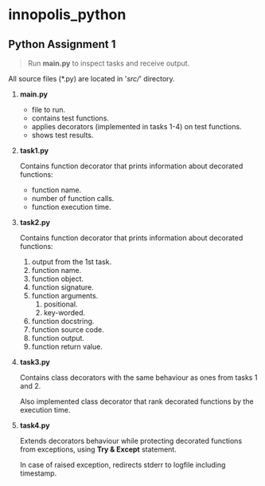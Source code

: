 # innopolis_python

## Python Assignment 1

> Run **main.py** to inspect tasks and receive output.

All source files (*.py) are located in '_src/_' directory.

1. **main.py**
    
    * file to run.
    * contains test functions.
    * applies decorators (implemented in tasks 1-4) on test functions.
    * shows test results.
    
2. **task1.py**
    
    Contains function decorator that prints information about decorated functions:
    
    * function name.
    * number of function calls.
    * function execution time.
    
3. **task2.py**
    
    Contains function decorator that prints information about decorated functions:
    
    1) output from the 1st task.
    2) function name.
    3) function object.
    4) function signature.
    5) function arguments.
        1. positional.
        2. key-worded.
    6) function docstring.
    7) function source code.
    8) function output.
    9) function return value.
    
4. **task3.py**
    
    Contains class decorators with the same behaviour as ones from tasks 1 and 2.
    
    Also implemented class decorator that rank decorated functions by the execution time.
    
5. **task4.py**
    
    Extends decorators behaviour while protecting decorated functions from exceptions, using **Try & Except** statement.
    
    In case of raised exception, redirects stderr to logfile including timestamp.
